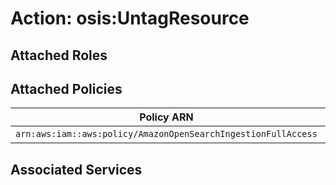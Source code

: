 # Action: osis:UntagResource

## Attached Roles

## Attached Policies

| Policy ARN | Policy Name |
|------------|-------------|
| `arn:aws:iam::aws:policy/AmazonOpenSearchIngestionFullAccess` | [AmazonOpenSearchIngestionFullAccess](../policies.md#amazonopensearchingestionfullaccess) |

## Associated Services

